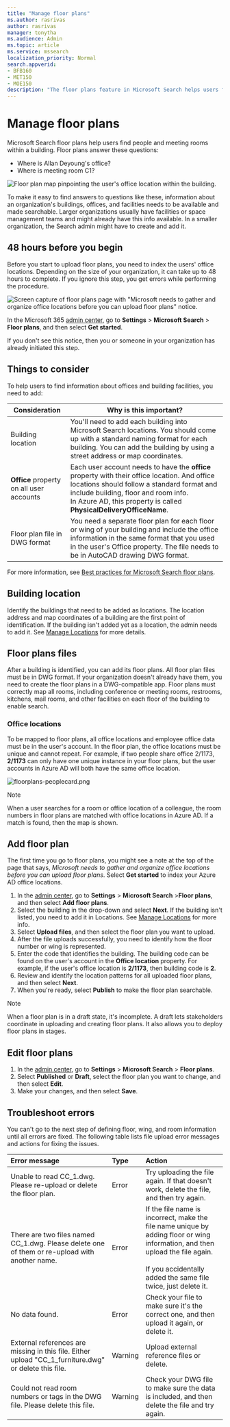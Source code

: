 ```yaml
---
title: "Manage floor plans"
ms.author: rasrivas
author: rasrivas
manager: tonytha
ms.audience: Admin
ms.topic: article
ms.service: mssearch
localization_priority: Normal
search.appverid:
- BFB160
- MET150
- MOE150
description: "The floor plans feature in Microsoft Search helps users find people, offices, and other amenities within a building."
---
```

# Manage floor plans

Microsoft Search floor plans help users find people and meeting rooms within a building. Floor plans answer these questions:
- Where is Allan Deyoung's office?
- Where is meeting room C1?

![Floor plan map pinpointing the user's office location within the building.](media/floorplans-officelocation.png)

To make it easy to find answers to questions like these, information about an organization's buildings, offices, and facilities needs to be available and made searchable. Larger organizations usually have facilities or space management teams and might already have this info available. In a smaller organization, the Search admin might have to create and add it.

## 48 hours before you begin
Before you start to upload floor plans, you need to index the users' office locations. Depending on the size of your organization, it can take up to 48 hours to complete. If you ignore this step, you get errors while performing the procedure.

![Screen capture of floor plans page with "Microsoft needs to gather and organize office locations before you can upload floor plans" notice.](media/floorplans_hydrationstep.png)

In the Microsoft 365 [admin center](https://admin.microsoft.com), go to **Settings** > **Microsoft Search** > **Floor plans**, and then select **Get started**.

If you don't see this notice, then you or someone in your organization has already initiated this step.

## Things to consider
To help users to find information about offices and building facilities, you need to add:

|Consideration     |Why is this important?  |
|---------|---------|
|Building location    |    You'll need to add each building into Microsoft Search locations. You should come up with a standard naming format for each building. You can add the building by using a street address or map coordinates.     |
|**Office** property on all user accounts     |    Each user account needs to have the **office** property with their office location. And office locations should follow a standard format and include building, floor and room info.   <br> In Azure AD, this property is called **PhysicalDeliveryOfficeName**.    |
|Floor plan file in DWG format     |   You need a separate floor plan for each floor or wing of your building and include the office information in the same format that you used in the user's Office property. The file needs to be in AutoCAD drawing DWG format. |

For more information, see [Best practices for Microsoft Search floor plans](floorplans-bestpractices.md).

## Building location

Identify the buildings that need to be added as locations. The location address and map coordinates of a building are the first point of identification. If the building isn't added yet as a location, the admin needs to add it. See [Manage Locations](manage-locations.md) for more details.

## Floor plans files

After a building is identified, you can add its floor plans. All floor plan files must be in DWG format. If your organization doesn't already have them, you need to create the floor plans in a DWG-compatible app. Floor plans must correctly map all rooms, including conference or meeting rooms, restrooms, kitchens, mail rooms, and other facilities on each floor of the building to enable search.

### Office locations

To be mapped to floor plans, all office locations and employee office data must be in the user's account. In the floor plan, the office locations must be unique and cannot repeat. For example, if two people share office 2/1173, **2/1173** can only have one unique instance in your floor plans, but the user accounts in Azure AD will both have the same office location.

![floorplans-peoplecard.png](media/floorplans-peoplecard.png)

 > [!Note] 
 > When a user searches for a room or office location of a colleague, the room numbers in floor plans are matched with office locations in Azure AD. If a match is found, then the map is shown.

## Add floor plan

 The first time you go to floor plans, you might see a note at the top of the page that says, *Microsoft needs to gather and organize office locations before you can upload floor plans*. Select **Get started** to index your Azure AD office locations. 

1. In the [admin center](https://admin.microsoft.com), go to **Settings** > **Microsoft Search** >**Floor plans**, and then select **Add floor plans**.
4. Select the building in the drop-down and select **Next**. If the building isn't listed, you need to add it in Locations. See [Manage Locations](manage-locations.md) for more info.
6. Select **Upload files**, and then select the floor plan you want to upload. 
1. After the file uploads successfully, you need to identify how the floor number or wing is represented. 
7. Enter the code that identifies the building. The building code can be found on the user's account in the **Office location** property. For example, if the user's office location is **2/1173**, then building code is **2**. 
9. Review and identify the location patterns for all uploaded floor plans, and then select **Next**.
10. When you're ready, select **Publish** to make the floor plan searchable.

> [!Note] 
> When a floor plan is in a draft state, it's incomplete. A draft lets stakeholders coordinate in uploading and creating floor plans. It also allows you to deploy floor plans in stages.

## Edit floor plans

1. In the [admin center](https://admin.microsoft.com), go to **Settings** > **Microsoft Search** > **Floor plans**. 
1. Select **Published** or **Draft**, select the floor plan you want to change, and then select **Edit**.
5. Make your changes, and then select **Save**.

## Troubleshoot errors

You can't go to the next step of defining floor, wing, and room information until all errors are fixed. The following table lists file upload error messages and actions for fixing the issues.

| Error message   | Type    | Action       |
|:----------------| :--------- | :-------------- |
| Unable to read CC_1.dwg. Please re-upload or delete the floor plan. | Error |  Try uploading the file again. If that doesn't work, delete the file, and then try again. |
| There are two files named CC_1.dwg. Please delete one of them or re-upload with another name.| Error | If the file name is incorrect, make the file name unique by adding floor or wing information, and then upload the file again. <br><br>If you accidentally added the same file twice, just delete it. |
| No data found. | Error | Check your file to make sure it's the correct one, and then upload it again, or delete it. |
| External references are missing in this file. Either upload "CC_1_furniture.dwg" or delete this file. | Warning | Upload external reference files or delete.|
| Could not read room numbers or tags in the DWG file. Please delete  this file. | Warning | Check your DWG file to make sure the data is included, and then delete the file and try again. |
